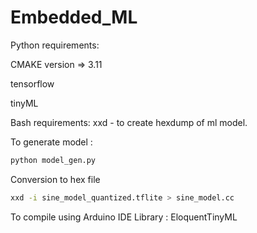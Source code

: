 # Embedded_ML
Python requirements:

CMAKE version => 3.11


tensorflow


tinyML

Bash requirements:
xxd - to create hexdump of ml model.

To generate model : 
```bash
python model_gen.py
```
Conversion to hex file
```bash
xxd -i sine_model_quantized.tflite > sine_model.cc
```

To compile using Arduino IDE
Library : EloquentTinyML


